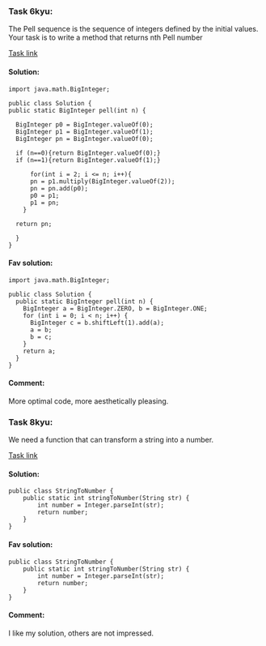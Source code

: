 ### Task 6kyu:

The Pell sequence is the sequence of integers defined by the initial values.
Your task is to write a method that returns nth Pell number

[Task link](https://www.codewars.com/kata/5818d00a559ff57a2f000082/train/java)

#### Solution:
```
import java.math.BigInteger;

public class Solution {
public static BigInteger pell(int n) {

  BigInteger p0 = BigInteger.valueOf(0);
  BigInteger p1 = BigInteger.valueOf(1);
  BigInteger pn = BigInteger.valueOf(0);

  if (n==0){return BigInteger.valueOf(0);}
  if (n==1){return BigInteger.valueOf(1);}

      for(int i = 2; i <= n; i++){
      pn = p1.multiply(BigInteger.valueOf(2));
      pn = pn.add(p0);
      p0 = p1;
      p1 = pn;
    }

  return pn;

  }
}
```

#### Fav solution:
```
import java.math.BigInteger;

public class Solution {
  public static BigInteger pell(int n) {
    BigInteger a = BigInteger.ZERO, b = BigInteger.ONE;
    for (int i = 0; i < n; i++) {
      BigInteger c = b.shiftLeft(1).add(a);
      a = b;
      b = c;
    }
    return a;
  }
}
```

#### Comment:
More optimal code, more aesthetically pleasing.


### Task 8kyu:

We need a function that can transform a string into a number.

[Task link](https://www.codewars.com/kata/544675c6f971f7399a000e79/train/java)

#### Solution:
```
public class StringToNumber {
    public static int stringToNumber(String str) {
        int number = Integer.parseInt(str);
        return number;
    }
}
```

#### Fav solution:
```
public class StringToNumber {
    public static int stringToNumber(String str) {
        int number = Integer.parseInt(str);
        return number;
    }
}
```

#### Comment:
I like my solution, others are not impressed.
